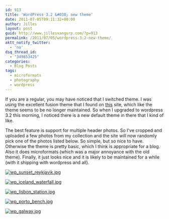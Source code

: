 ```yaml
---
id: 913
title: 'WordPress 3.2 &#038; new theme'
date: 2011-07-05T09:11:32+00:00
author: Jilles
layout: post
guid: http://www.jillesvangurp.com/?p=913
permalink: /2011/07/05/wordpress-3-2-new-theme/
aktt_notify_twitter:
  - 'no'
dsq_thread_id:
  - "349853425"
categories:
  - Blog Posts
tags:
  - microformats
  - photography
  - wordpress
---
```

If you are a regular, you may have noticed that I switched theme. I was using the excellent fusion theme that I found on [this](http://digitalnature.ro/) site, which like the theme seems to be no longer maintained. So when I upgraded to wordpress 3.2 this morning, I noticed there is a new default theme in there that I kind of like.

The best feature is support for multiple header photos. So I've cropped and uploaded a few photos from my collection and the site will now randomly pick one of the photos listed below. So simple, but so nice to have. Otherwise the theme is pretty basic, which I think is appropriate for a blog. Also it does microformats (which was a major annoyance with the old theme). Finally, it just looks nice and it is likely to be maintained for a while (with it shipping with wordpress and all).

[![wp_sunset_reykjavik.jpg](https://www.jillesvangurp.com/wp-content/uploads/2011/07/wp_sunset_reykjavik.jpg)](https://www.jillesvangurp.com/2011/07/05/wordpress-3-2-new-theme/wp_sunset_reykjavik-jpg/)

[![wp_iceland_waterfall.jpg](https://www.jillesvangurp.com/wp-content/uploads/2011/07/wp_iceland_waterfall.jpg)](https://www.jillesvangurp.com/2011/07/05/wordpress-3-2-new-theme/wp_iceland_waterfall-jpg/)

[![wp_lisbon_station.jpg](https://www.jillesvangurp.com/wp-content/uploads/2011/07/wp_lisbon_station.jpg)](https://www.jillesvangurp.com/2011/07/05/wordpress-3-2-new-theme/wp_lisbon_station-jpg/)

[![wp_porto_bench.jpg](https://www.jillesvangurp.com/wp-content/uploads/2011/07/wp_porto_bench.jpg)](https://www.jillesvangurp.com/2011/07/05/wordpress-3-2-new-theme/wp_porto_bench-jpg/)

[![wp_galway.jpg](https://www.jillesvangurp.com/wp-content/uploads/2011/07/wp_galway.jpg)](https://www.jillesvangurp.com/2011/07/05/wordpress-3-2-new-theme/wp_galway-jpg/)